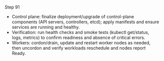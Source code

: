Step 91

- Control plane: finalize deployment/upgrade of control-plane components (API servers, controllers, etcd); apply manifests and ensure services are running and healthy.
- Verification: run health checks and smoke tests (kubectl get/status, logs, metrics) to confirm readiness and absence of critical errors.
- Workers: cordon/drain, update and restart worker nodes as needed, then uncordon and verify workloads reschedule and nodes report Ready.